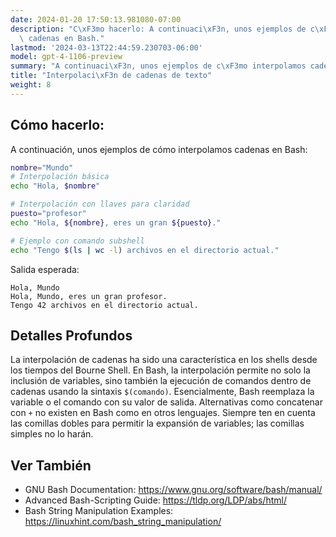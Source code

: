 ```yaml
---
date: 2024-01-20 17:50:13.981080-07:00
description: "C\xF3mo hacerlo: A continuaci\xF3n, unos ejemplos de c\xF3mo interpolamos\
  \ cadenas en Bash."
lastmod: '2024-03-13T22:44:59.230703-06:00'
model: gpt-4-1106-preview
summary: "A continuaci\xF3n, unos ejemplos de c\xF3mo interpolamos cadenas en Bash."
title: "Interpolaci\xF3n de cadenas de texto"
weight: 8
---
```


## Cómo hacerlo:
A continuación, unos ejemplos de cómo interpolamos cadenas en Bash:

```Bash
nombre="Mundo"
# Interpolación básica
echo "Hola, $nombre"

# Interpolación con llaves para claridad
puesto="profesor"
echo "Hola, ${nombre}, eres un gran ${puesto}."

# Ejemplo con comando subshell
echo "Tengo $(ls | wc -l) archivos en el directorio actual."
```

Salida esperada:
```
Hola, Mundo
Hola, Mundo, eres un gran profesor.
Tengo 42 archivos en el directorio actual.
```

## Detalles Profundos
La interpolación de cadenas ha sido una característica en los shells desde los tiempos del Bourne Shell. En Bash, la interpolación permite no solo la inclusión de variables, sino también la ejecución de comandos dentro de cadenas usando la sintaxis `$(comando)`. Esencialmente, Bash reemplaza la variable o el comando con su valor de salida. Alternativas como concatenar con `+` no existen en Bash como en otros lenguajes. Siempre ten en cuenta las comillas dobles para permitir la expansión de variables; las comillas simples no lo harán.

## Ver También
- GNU Bash Documentation: https://www.gnu.org/software/bash/manual/
- Advanced Bash-Scripting Guide: https://tldp.org/LDP/abs/html/ 
- Bash String Manipulation Examples: https://linuxhint.com/bash_string_manipulation/
